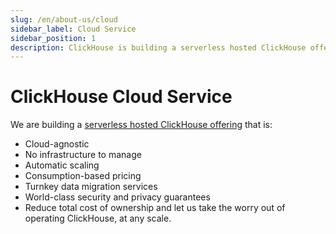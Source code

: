 ```yaml
---
slug: /en/about-us/cloud
sidebar_label: Cloud Service
sidebar_position: 1
description: ClickHouse is building a serverless hosted ClickHouse offering
---
```


# ClickHouse Cloud Service 

We are building a [serverless hosted ClickHouse offering](https://clickhouse.com/cloud/) that is:
- Cloud-agnostic
- No infrastructure to manage
- Automatic scaling
- Consumption-based pricing
- Turnkey data migration services
- World-class security and privacy guarantees
- Reduce total cost of ownership and let us take the worry out of operating ClickHouse, at any scale.